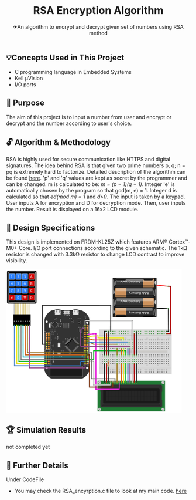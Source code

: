 <br/>
<p align="center">
 <h1 align="center" id="title">RSA Encryption Algorithm</h1>

  <p align="center">
    ✈An algorithm to encrypt and decrypt given set of numbers using RSA method  
    <br/>
    <br/>
  </p>
</p>


## 💡Concepts Used in This Project

* C programming language in Embedded Systems
* Keil µVision
* I/O ports


## 🎯 Purpose

The aim of this project is to input a number from user and encrypt or decrypt and the number according to user's choice.  



## 🔓 Algorithm & Methodology

RSA is highly used for secure communication like HTTPS and digital signatures. The idea behind RSA is that given two prime numbers p, q; n = pq is extremely hard to factorize. Detailed description of the algorithm can be found [here]([CodeFile/C_major.asm](https://www.math.wichita.edu/discrete-book/section-numtheory-encryption.html)). 'p' and 'q' values are kept as secret by the programmer and can be changed. m is calculated to be: *m = (p − 1)(q − 1)*. Integer 'e' is automatically chosen by the program so that gcd(m, e) = 1. Integer d is calculated so that *ed(mod m) = 1* and *d>0*. The input is taken by a keypad. User inputs A for encryption and D for decryption mode. Then, user inputs the number. Result is displayed on a 16x2 LCD module.




## 🎨 Design Specifications
This design is implemented on FRDM-KL25Z which features ARM® Cortex™-M0+ Core. I/O port connections according to the given schematic. The 1kΩ resistor is changed with 3.3kΩ resistor to change LCD contrast to improve visibility.

<img src='images/schematic.png' width='480'>


## 🏆 Simulation Results

not completed yet


## 🔎 Further Details

Under CodeFile

* You may check the RSA_encyrption.c file  to look at my main code. [here](RSA_encyrption.c)

  



